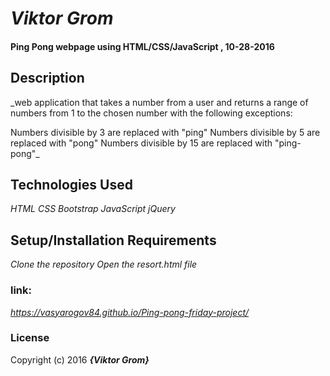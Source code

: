 #  _Viktor Grom_

####  Ping Pong webpage using HTML/CSS/JavaScript , 10-28-2016

## Description
_web application that takes a number from a user and returns a range of numbers from 1 to the chosen number with the following exceptions:

Numbers divisible by 3 are replaced with "ping"
Numbers divisible by 5 are replaced with "pong"
Numbers divisible by 15 are replaced with "ping-pong"_

##  Technologies Used

_HTML CSS Bootstrap JavaScript jQuery_

## Setup/Installation Requirements

_Clone the repository
Open the resort.html file_
### link:
  _https://vasyarogov84.github.io/Ping-pong-friday-project/_
### License

Copyright (c) 2016 **_{Viktor Grom}_**
